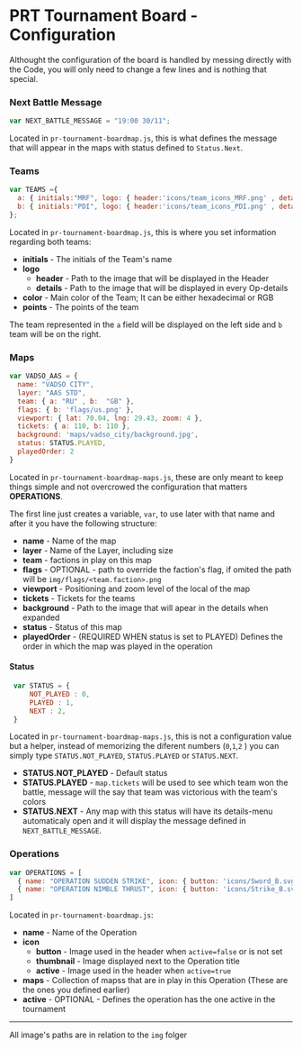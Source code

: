 # PRT Tournament Board - Configuration

Althought the configuration of the board is handled by messing directly with the Code, you will only need to change a few lines and is nothing that special.
### Next Battle Message
```Javascript
var NEXT_BATTLE_MESSAGE = "19:00 30/11";
```
Located in `pr-tournament-boardmap.js`, this is what defines the message that will appear in the maps with status defined to `Status.Next`.

### Teams
```Javascript
var TEAMS ={
  a: { initials:"MRF", logo: { header:'icons/team_icons_MRF.png' , details:'icons/team_icons_MRF.png' }, color:"#9d831d", points: '0' },
  b: { initials:"PDI", logo: { header:'icons/team_icons_PDI.png' , details:'icons/team_icons_PDI.png' }, color:"#0b8f9e", points: '0' }
};
```
Located in `pr-tournament-boardmap.js`, this is where you set information regarding both teams:
* **initials** - The initials of the Team's name
* **logo**
  * **header** - Path to the image that will be displayed in the Header
  * **details** - Path to the image that will be displayed in every Op-details
* **color** - Main color of the Team; It can be either hexadecimal or RGB
* **points** - The points of the team

The team represented in the ```a``` field will be displayed on the left side and ```b``` team will be on the right.


### Maps
```Javascript
var VADSO_AAS = {
  name: "VADSO CITY",
  layer: "AAS STD",
  team: { a: "RU" , b:  "GB" },
  flags: { b: 'flags/us.png' },
  viewport: { lat: 70.04, lng: 29.43, zoom: 4 },
  tickets: { a: 110, b: 110 },
  background: 'maps/vadso_city/background.jpg',
  status: STATUS.PLAYED,
  playedOrder: 2
}
```
Located in `pr-tournament-boardmap-maps.js`, these are only meant to keep things simple and not overcrowed the configuration that matters **OPERATIONS**.

The first line just creates a variable, `var`, to use later with that name and after it you have the following structure:
* **name** - Name of the map
* **layer** - Name of the Layer, including size
* **team** - factions in play on this map
* **flags** - OPTIONAL - path to override the faction's flag, if omited the path will be `img/flags/<team.faction>.png`
* **viewport** - Positioning and zoom level of the local of the map
* **tickets** - Tickets for the teams
* **background** - Path to the image that will apear in the details when expanded
* **status** - Status of this map
* **playedOrder** - (REQUIRED WHEN status is set to PLAYED) Defines the order in which the map was played in the operation

#### Status
```Javascript
 var STATUS = {
	 NOT_PLAYED : 0,
	 PLAYED : 1,
	 NEXT : 2,
 }
```
Located in `pr-tournament-boardmap-maps.js`, this is not a configuration value but a helper, instead of memorizing the diferent numbers (`0`,`1`,`2` ) you can simply type `STATUS.NOT_PLAYED`, `STATUS.PLAYED` or `STATUS.NEXT`.
* **STATUS.NOT_PLAYED** - Default status
* **STATUS.PLAYED** - `map.tickets` will be used to see which team won the battle, message will the say that team was victorious with the team's colors
* **STATUS.NEXT** - Any map with this status will have its details-menu automaticaly open and it will display the message defined in `NEXT_BATTLE_MESSAGE`.

### Operations
```Javascript
var OPERATIONS = [
  { name: "OPERATION SUDDEN STRIKE", icon: { button: 'icons/Sword_B.svg', thumbnail:  'icons/Sword.svg', active: 'icons/Sword_active.svg'}, maps: [ NUJIMAA_AAS, KHAMY_AAS ] },
  { name: "OPERATION NIMBLE THRUST", icon: { button: 'icons/Strike_B.svg', thumbnail:  'icons/Strike.svg', active: 'icons/Strike_active.svg'}, maps: [ WANDA_AAS, DRAGON_AAS ], active: true }
]
```
Located in `pr-tournament-boardmap.js`:
* **name** -  Name of the Operation
* **icon**
  * **button** - Image used in the header when ```active=false``` or is not set
  * **thumbnail** - Image displayed next to the Operation title
  * **active** - Image used in the header when ```active=true```
* **maps** - Collection of mapss that are in play in this Operation (These are the ones you defined earlier)
* **active** - OPTIONAL - Defines the operation has the one active in the tournament


----
All image's paths are in relation to the ```img``` folger
